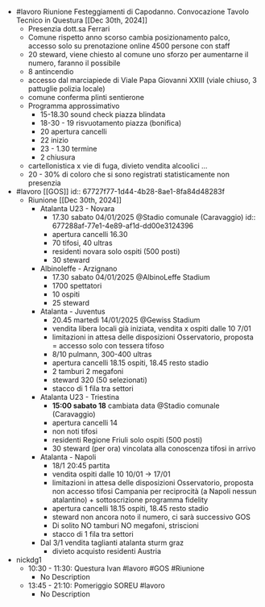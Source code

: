 - #lavoro Riunione Festeggiamenti di Capodanno.
  Convocazione Tavolo Tecnico in Questura [[Dec 30th, 2024]]
	- Presenzia  dott.sa Ferrari
	- Comune rispetto anno scorso cambia posizionamento palco, accesso solo su  prenotazione online 4500 persone con staff
	- 20 steward, viene chiesto al comune uno sforzo per aumentarne il numero, faranno il possibile
	- 8 antincendio
	- accesso dal marciapiede di Viale Papa Giovanni XXIII (viale chiuso, 3 pattuglie polizia locale)
	- comune conferma plinti sentierone
	- Programma approssimativo
		- 15-18.30 sound check piazza blindata
		- 18-30 - 19 risvuotamento piazza (bonifica)
		- 20 apertura cancelli
		- 22 inizio
		- 23 - 1.30 termine
		- 2 chiusura
	- cartellonistica x vie di fuga, divieto vendita alcoolici ...
	- 20 - 30% di coloro che si sono registrati statisticamente non presenzia
- #lavoro [[GOS]]
  id:: 67727f77-1d44-4b28-8ae1-8fa84d48283f
	- Riunione [[Dec 30th, 2024]]
		- Atalanta U23 - Novara
			- 17.30 sabato 04/01/2025 @Stadio comunale (Caravaggio)
			  id:: 677288af-77e1-4e89-af1d-dd00e3124396
			- apertura cancelli 16.30
			- 70 tifosi, 40 ultras
			- residenti novara solo ospiti (500 posti)
			- 30 steward
		- Albinoleffe - Arzignano
			- 17.30 sabato 04/01/2025 @AlbinoLeffe Stadium
			- 1700 spettatori
			- 10 ospiti
			- 25 steward
		- Atalanta - Juventus
			- 20.45 martedì 14/01/2025 @Gewiss Stadium
			- vendita libera locali già iniziata, vendita x ospiti dalle 10 7/01
			- limitazioni in attesa delle disposizioni Osservatorio, proposta = accesso solo con tessera tifoso
			- 8/10 pulmann, 300-400 ultras
			- apertura cancelli 18.15 ospiti, 18.45 resto stadio
			- 2 tamburi 2 megafoni
			- steward 320 (50 selezionati)
			- stacco di 1 fila tra settori
		- Atalanta U23 - Triestina
			- **15:00 sabato 18** cambiata data @Stadio comunale (Caravaggio)
			- apertura cancelli 14
			- non noti tifosi
			- residenti Regione Friuli solo ospiti (500 posti)
			- 30 steward (per ora) vincolata alla conoscenza tifosi in arrivo
		- Atalanta - Napoli
			- 18/1 20:45 partita
			- vendita ospiti dalle 10 10/01 -> 17/01
			- limitazioni in attesa delle disposizioni Osservatorio, proposta non accesso tifosi Campania per reciprocità (a Napoli nessun atalantino) + sottoscrizione programma fidelity
			- apertura cancelli 18.15 ospiti, 18.45 resto stadio
			- steward non ancora noto il numero, ci sarà successivo GOS
			- Di solito NO tamburi NO megafoni, striscioni
			- stacco di 1 fila tra settori
		- Dal 3/1 vendita taglianti atalanta sturm graz
			- divieto acquisto residenti Austria
- nickdg1
	- 10:30 - 11:30: Questura Ivan #lavoro #GOS #Riunione
		- No Description
	- 13:45 - 21:10: Pomeriggio SOREU #lavoro
		- No Description